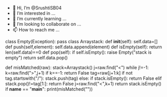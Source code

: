 - 👋 Hi, I’m @SrushtiSB04
- 👀 I’m interested in ...
- 🌱 I’m currently learning ...
- 💞️ I’m looking to collaborate on ...
- 📫 How to reach me ...

<!---
SrushtiSB04/SrushtiSB04 is a ✨ special ✨ repository because its `README.md` (this file) appears on your GitHub profile.
You can click the Preview link to take a look at your changes.
--->
class Empty(Exception):
    pass
class Arraystack:
    def __init__(self):
        self.data=[]
    def push(self,element):
        self.data.append(element)
    def isEmpty(self):
        return len(self.data)==0
    def pop(self):
        if self.isEmpty():
            raise Empty("stack is empty")
        return self.data.pop()

def misMatched(raw):
    stack=Arraystack()
    j=raw.find("<")
    while j!=-1:
        k=raw.find(">",j+1)
        if k==-1:
            return False
        tag=raw[j+1:k]
        if not tag.startswith("/"):
            stack.push(tag)
        else:
            if stack.isEmpty():
                return False
           elif stack.pop()!=tag[1:]:
                return False
        j=raw.find("<",k+1)
    return stack.isEmpty()
if __name__ == "__main__":
    print(misMatched("<html><head></head><body></body></html>"))
